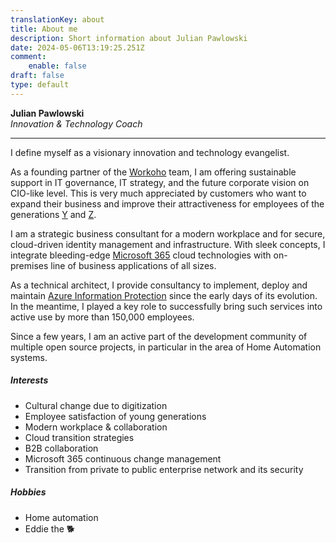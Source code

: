 ```yaml
---
translationKey: about
title: About me
description: Short information about Julian Pawlowski
date: 2024-05-06T13:19:25.251Z
comment:
    enable: false
draft: false
type: default
---
```


**Julian Pawlowski**  
*Innovation & Technology Coach*

---

I define myself as a visionary innovation and technology evangelist.

As a founding partner of the [Workoho](https://workoho.com/) team, I am offering sustainable support in IT governance, IT strategy, and the future corporate vision on CIO-like level. This is very much appreciated by customers who want to expand their business and improve their attractiveness for employees of the generations [Y](https://en.wikipedia.org/wiki/Millennials) and [Z](https://en.wikipedia.org/wiki/Generation_Z).

I am a strategic business consultant for a modern workplace and for secure, cloud-driven identity management and infrastructure. With sleek concepts, I integrate bleeding-edge [Microsoft 365](https://www.microsoft.com/microsoft-365) cloud technologies with on-premises line of business applications of all sizes.

As a technical architect, I provide consultancy to implement, deploy and maintain [Azure Information Protection](https://docs.microsoft.com/azure/information-protection/) since the early days of its evolution. In the meantime, I played a key role to successfully bring such services into active use by more than 150,000 employees.

Since a few years, I am an active part of the development community of multiple open source projects, in particular in the area of Home Automation systems.

##### Interests

- Cultural change due to digitization
- Employee satisfaction of young generations
- Modern workplace & collaboration
- Cloud transition strategies
- B2B collaboration
- Microsoft 365 continuous change management
- Transition from private to public enterprise network and its security

##### Hobbies

- Home automation
- Eddie the :dog2:
